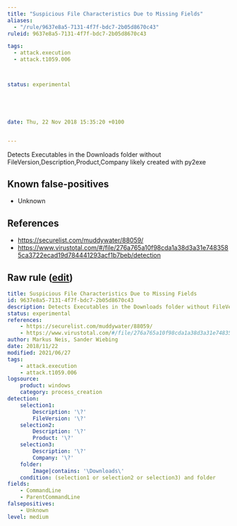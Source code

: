 ```yaml
---
title: "Suspicious File Characteristics Due to Missing Fields"
aliases:
  - "/rule/9637e8a5-7131-4f7f-bdc7-2b05d8670c43"
ruleid: 9637e8a5-7131-4f7f-bdc7-2b05d8670c43

tags:
  - attack.execution
  - attack.t1059.006



status: experimental





date: Thu, 22 Nov 2018 15:35:20 +0100


---
```


Detects Executables in the Downloads folder without FileVersion,Description,Product,Company likely created with py2exe

<!--more-->


## Known false-positives

* Unknown



## References

* https://securelist.com/muddywater/88059/
* https://www.virustotal.com/#/file/276a765a10f98cda1a38d3a31e7483585ca3722ecad19d784441293acf1b7beb/detection


## Raw rule ([edit](https://github.com/SigmaHQ/sigma/edit/master/rules/windows/process_creation/proc_creation_win_susp_file_characteristics.yml))
```yaml
title: Suspicious File Characteristics Due to Missing Fields
id: 9637e8a5-7131-4f7f-bdc7-2b05d8670c43
description: Detects Executables in the Downloads folder without FileVersion,Description,Product,Company likely created with py2exe
status: experimental
references:
    - https://securelist.com/muddywater/88059/
    - https://www.virustotal.com/#/file/276a765a10f98cda1a38d3a31e7483585ca3722ecad19d784441293acf1b7beb/detection
author: Markus Neis, Sander Wiebing
date: 2018/11/22
modified: 2021/06/27
tags:
    - attack.execution
    - attack.t1059.006
logsource:
    product: windows
    category: process_creation
detection:
    selection1:
        Description: '\?'
        FileVersion: '\?'
    selection2:
        Description: '\?'
        Product: '\?'
    selection3:
        Description: '\?'
        Company: '\?'
    folder:
        Image|contains: '\Downloads\'
    condition: (selection1 or selection2 or selection3) and folder
fields:
    - CommandLine
    - ParentCommandLine
falsepositives:
    - Unknown
level: medium

```
